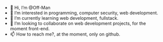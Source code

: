- 👋 Hi, I’m @Off-Man
- 👀 I’m interested in programming, computer security, web development.
- 🌱 I’m currently learning web development, fullstack.
- 💞️ I’m looking to collaborate on web development projects, for the moment front-end.
- 📫 How to reach me?, at the moment, only on github.

<!---
Off-Man/Off-Man is a ✨ special ✨ repository because its `README.md` (this file) appears on your GitHub profile.
You can click the Preview link to take a look at your changes.
--->
